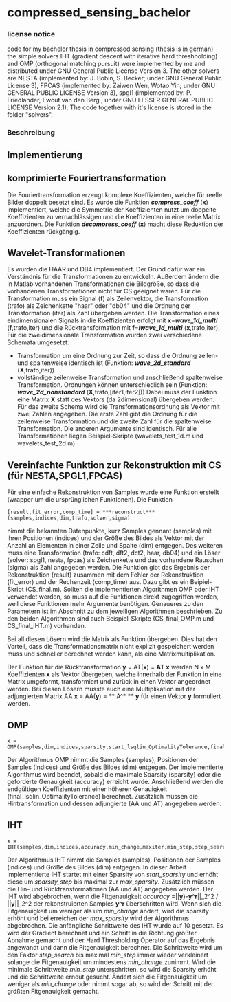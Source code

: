 # compressed_sensing_bachelor

### license notice

code for my bachelor thesis in compressed sensing (thesis is in german) 
the simple solvers IHT (gradient descent with iterative hard threshholding) and OMP (orthogonal matching pursuit) were implemented by me and distributed under GNU General Public License Version 3. 
The other solvers are NESTA (implemented by: J. Bobin, S. Becker; under GNU General Public License 3), FPCAS (implemented by: Zaiwen Wen, Wotao Yin; under GNU GENERAL PUBLIC LICENSE Version 3), spgl1 (implemented by: P. Friedlander, Ewout van den Berg ; under GNU LESSER GENERAL PUBLIC LICENSE Version 2.1). 
The code together with it's license is stored in the folder "solvers".

### Beschreibung

## Implementierung

## komprimierte Fouriertransformation
Die Fouriertransformation erzeugt komplexe Koeffizienten, welche für reelle Bilder doppelt besetzt sind. Es wurde die Funktion ***compress_coeff*** (**x**) implementiert, welche die Symmetrie der Koeffizienten nutzt um doppelte Koeffizienten zu vernachlässigen und die Koeffizienten in eine reelle Matrix anzuordnen. Die Funktion ***decompress_coeff*** (**x**) macht diese Reduktion der Koeffizienten rückgängig.

## Wavelet-Transformationen

Es wurden die HAAR und DB4 implementiert. Der Grund dafür war ein Verständnis für die Transformationen zu entwickeln. Außerdem ändern die in Matlab vorhandenen Transformationen die Bildgröße, so dass die vorhandenen Transformationen nicht für CS geeignet waren. Für die Transformation muss ein Signal (**f**) als Zeilenvektor, die Transformation (trafo) als Zeichenkette "haar" oder "db04" und die Ordnung der Transformation (iter) als Zahl übergeben werden. Die Transformation eines eindimensionalen Signals in die Koeffizienten erfolgt mit **x**=***wave_1d_multi*** (**f**,trafo,iter) und die Rücktransformation mit **f**=***iwave_1d_multi*** (**x**,trafo,iter). Für die zweidimensionale Transformation wurden zwei verschiedene Schemata umgesetzt:
- Transformation um eine Ordnung zur Zeit, so dass die Ordnung zeilen- und spaltenweise identisch ist (Funktion: ***wave_2d_standard*** (**X**,trafo,iter))
- vollständige zeilenweise Transformation und anschließend spaltenweise Transformation. Ordnungen können unterschiedlich sein (Funktion: ***wave_2d_nonstandard*** (**X**,trafo,[iter1,iter2]))
Dabei muss der Funktion eine Matrix **X** statt des Vektors (da 2dimensional) übergeben werden.
Für das zweite Schema wird die Transformationsordnung als Vektor mit zwei Zahlen angegeben. Die erste Zahl gibt die Ordnung für die zeilenweise Transformation und die zweite Zahl für die spaltenweise Transformation. Die anderen Argumente sind identisch.
Für alle Transformationen liegen Beispiel-Skripte (wavelets_test_1d.m und wavelets_test_2d.m).

## Vereinfachte Funktion zur Rekonstruktion mit CS (für NESTA,SPGL1,FPCAS)

Für eine einfache Rekonstruktion von Samples wurde eine Funktion erstellt (wrapper um die ursprünglichen Funktionen). Die Funktion

```
[result,fit_error,comp_time] = ***reconstruct***(samples,indices,dim,trafo,solver,sigma)
```


nimmt die bekannten Datenpunkte, kurz Samples gennant (samples) mit ihren Positionen (indices) und der Größe des Bildes als Vektor mit der Anzahl an Elementen in einer Zeile und Spalte (dim) entgegen. Des weiteren muss eine Transformation (trafo: cdft, dft2, dct2, haar, db04) und ein Löser (solver: spgl1, nesta, fpcas) als Zeichenkette und das vorhandene Rauschen (sigma) als Zahl angegeben werden. Die Funktion gibt das Ergebnis der Rekonstruktion (result) zusammen mit dem Fehler der Rekonstruktion (fit_error) und der Rechenzeit (comp_time) aus. Dazu gibt es ein Beipiel-Skript (CS_final.m). Sollten die implementierten Algorithmen OMP oder IHT verwendet werden, so muss auf die Funktionen direkt zugegriffen werden, weil diese Funktionen mehr Argumente benötigen. Genaueres zu den Parametern ist im Abschnitt zu dem jeweiligen Algorithmen beschrieben. Zu den beiden Algorithmen sind auch Beispiel-Skripte (CS_final_OMP.m und CS_final_IHT.m) vorhanden.

Bei all diesen Lösern wird die Matrix als Funktion übergeben. Dies hat den Vorteil, dass die Transformationsmatrix nicht explizit gespeichert werden muss und schneller berechnet werden kann, als eine Matrixmultiplikation.


Der Funktion für die Rücktransformation **y** = AT(**x**) = **AT** **x** werden N x M Koeffizienten **x** als Vektor übergeben, welche innerhalb der Funktion in eine Matrix umgeformt, transformiert und zurück in einen Vektor angeordnet werden.
Bei diesen Lösern musste auch eine Multiplikation mit der adjungierten Matrix AA **x** = AA(**y**) = ** A^* ** **y** für einen Vektor **y** formuliert werden.


## OMP

```
x = OMP(samples,dim,indices,sparsity,start_lsqlin_OptimalityTolerance,final_lsqlin_OptimalityTolerance,accuracy,AA,AT)
```
Der Algorithmus OMP nimmt die Samples (samples), Positionen der Samples (indices) und Größe des Bildes (dim) entgegen. Der implementierte Algorithmus wird beendet, sobald die maximale Sparsity (sparsity) oder die geforderte Genauigkeit (accuracy) erreicht wurde. Anschließend werden die endgültigen Koeffizienten mit einer höheren Genauigkeit (final_lsqlin_OptimalityTolerance) berechnet. Zusätzlich müssen die Hintransformation und dessen adjungierte (AA und AT) angegeben werden.

## IHT

```
x = IHT(samples,dim,indices,accuracy,min_change,maxiter,min_step,step_search,start_sparsity,max_sparsity,sparsity_step,AA,AT)
```
Der Algorithmus IHT nimmt die Samples (samples), Positionen der Samples (indices) und Größe des Bildes (dim) entgegen.
In dieser Arbeit implementierte IHT startet mit einer Sparsity von *start_sparsity* und erhöht diese um *sparsity_step* bis maximal zur *max_sparsity*. Zusätzlich müssen die Hin- und Rücktransformationen (AA und AT) angegeben werden.
Der IHT wird abgebrochen, wenn die Fitgenauigkeit *accuracy* =||**y**}-**y^r**||_2^2 / ||**y**||_2^2 der rekonstruierten Samples **y^r** überschritten wird. Wenn sich die Fitgenauigkeit um weniger als um *min_change* ändert, wird die sparsity erhöht und bei erreichen der *max_sparsity* wird der Algorithmus abgebrochen.
Die anfängliche Schrittweite des IHT wurde auf 10 gesetzt. Es wird der Gradient berechnet und ein Schritt in die Richtung größter Abnahme gemacht und der Hard Thresholding Operator auf das Ergebnis angewandt und dann die Fitgenauigkeit berechnet. Die Schrittweite wird um den Faktor *step_search* bis maximal *min_step* immer wieder verkleinert solange die Fitgenauigkeit um mindestens *min_change* zunimmt. Wird die minimale Schrittweite *min_step* unterschritten, so wird die Sparsity erhöht und die Schrittweite erneut gesucht. Ändert sich die Fitgenauigkeit um weniger als *min_change* oder nimmt sogar ab, so wird der Schritt mit der größten Fitgenauigkeit gemacht.

